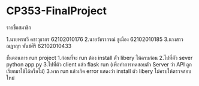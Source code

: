 # CP353-FinalProject

รายชื่อสมาชิก

1.นายพรทวี คชาวุธากร 62102010176
2.นายวัชรากรณ์ ชูเมือง 62102010185
3.นางสาวฌฎาญา พันธ์ศิริ 62102010433

ขั้นตอนการ run project
1.ก่อนที่จะ run ต้อง install ตัว libery ให้ครบก่อน
2.ไปที่ตัว sever python app.py
3.ไปที่ตัว client แล้ว flask run (เพื่อทำการทดสอบตัว Server ว่า API ถูกเรียกมาใช้ได้หรือไม่)
3.หาก run แล้วเกิด error แสดงว่า install ตัว libery ไม่ครบให้ตรวจสอบใหม่
